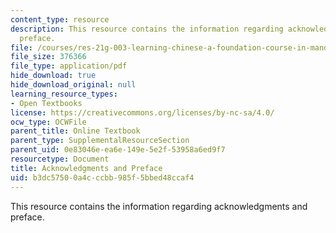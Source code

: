 ```yaml
---
content_type: resource
description: This resource contains the information regarding acknowledgments and
  preface.
file: /courses/res-21g-003-learning-chinese-a-foundation-course-in-mandarin-spring-2011/b3dc57500a4cccbb985f5bbed48ccaf4_MITRES_21G_003S11_ack_pfe.pdf
file_size: 376366
file_type: application/pdf
hide_download: true
hide_download_original: null
learning_resource_types:
- Open Textbooks
license: https://creativecommons.org/licenses/by-nc-sa/4.0/
ocw_type: OCWFile
parent_title: Online Textbook
parent_type: SupplementalResourceSection
parent_uid: 0e83046e-ea6e-149e-5e2f-53958a6ed9f7
resourcetype: Document
title: Acknowledgments and Preface
uid: b3dc5750-0a4c-ccbb-985f-5bbed48ccaf4
---
```

This resource contains the information regarding acknowledgments and preface.